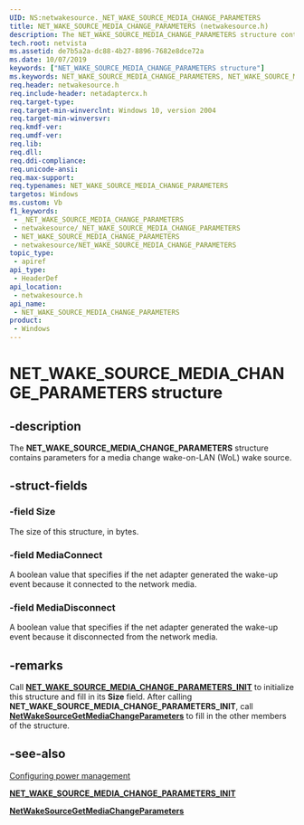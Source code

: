 ```yaml
---
UID: NS:netwakesource._NET_WAKE_SOURCE_MEDIA_CHANGE_PARAMETERS
title: NET_WAKE_SOURCE_MEDIA_CHANGE_PARAMETERS (netwakesource.h)
description: The NET_WAKE_SOURCE_MEDIA_CHANGE_PARAMETERS structure contains parameters for a media change wake-on-LAN (WoL) wake source.
tech.root: netvista
ms.assetid: de7b5a2a-dc88-4b27-8896-7682e8dce72a
ms.date: 10/07/2019
keywords: ["NET_WAKE_SOURCE_MEDIA_CHANGE_PARAMETERS structure"]
ms.keywords: NET_WAKE_SOURCE_MEDIA_CHANGE_PARAMETERS, NET_WAKE_SOURCE_MEDIA_CHANGE_PARAMETERS,
req.header: netwakesource.h
req.include-header: netadaptercx.h 
req.target-type: 
req.target-min-winverclnt: Windows 10, version 2004
req.target-min-winversvr: 
req.kmdf-ver: 
req.umdf-ver: 
req.lib: 
req.dll: 
req.ddi-compliance: 
req.unicode-ansi: 
req.max-support: 
req.typenames: NET_WAKE_SOURCE_MEDIA_CHANGE_PARAMETERS
targetos: Windows
ms.custom: Vb
f1_keywords:
 - _NET_WAKE_SOURCE_MEDIA_CHANGE_PARAMETERS
 - netwakesource/_NET_WAKE_SOURCE_MEDIA_CHANGE_PARAMETERS
 - NET_WAKE_SOURCE_MEDIA_CHANGE_PARAMETERS
 - netwakesource/NET_WAKE_SOURCE_MEDIA_CHANGE_PARAMETERS
topic_type:
 - apiref
api_type:
 - HeaderDef
api_location:
 - netwakesource.h
api_name:
 - NET_WAKE_SOURCE_MEDIA_CHANGE_PARAMETERS
product:
 - Windows
---
```


# NET_WAKE_SOURCE_MEDIA_CHANGE_PARAMETERS structure


## -description

The **NET_WAKE_SOURCE_MEDIA_CHANGE_PARAMETERS** structure contains parameters for a media change wake-on-LAN (WoL) wake source.

## -struct-fields

### -field Size

The size of this structure, in bytes.

### -field MediaConnect

A boolean value that specifies if the net adapter generated the wake-up event because it connected to the network media.

### -field MediaDisconnect

A boolean value that specifies if the net adapter generated the wake-up event because it disconnected from the network media.

## -remarks

Call [**NET_WAKE_SOURCE_MEDIA_CHANGE_PARAMETERS_INIT**](../netwakesource/nf-netwakesource-net_wake_source_media_change_parameters_init.md) to initialize this structure and fill in its **Size** field. After calling **NET_WAKE_SOURCE_MEDIA_CHANGE_PARAMETERS_INIT**, call [**NetWakeSourceGetMediaChangeParameters**](../netwakesource/nf-netwakesource-netwakesourcegetmediachangeparameters.md) to fill in the other members of the structure.

## -see-also

[Configuring power management](/windows-hardware/drivers/netcx/configuring-power-management)

[**NET_WAKE_SOURCE_MEDIA_CHANGE_PARAMETERS_INIT**](../netwakesource/nf-netwakesource-net_wake_source_media_change_parameters_init.md)

[**NetWakeSourceGetMediaChangeParameters**](../netwakesource/nf-netwakesource-netwakesourcegetmediachangeparameters.md)